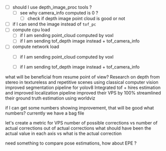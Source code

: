 - [ ] should I use depth_image_proc tools ?
	- [ ] see why camera_info computed is 0 ? 
		- [ ] check if depth image point cloud is good or not 
- [ ] if I can send the image instead of `tof_pc`
- [ ] compute cpu load
	- [ ] if I am sending point_cloud computed by voxl
	- [ ] if I am sending tof_depth image instead + tof_camera_info
- [ ] compute network load 
	- [ ] if I am sending point_cloud computed by voxl
	- [ ] if I am sending tof_depth image instead + tof_camera_info


what will be beneficial from resume point of view? 
Research on depth from stereo in textureless and repetitive scenes using classical computer vision
improved segmentation pipeline for yolov8 
Integrated tof + hires estimation and improved localization pipeline
improved their VPS by 100% 
streamlined their ground truth estimation using worldviz



if I can get some numbers showing improvement, that will be good 
what numbers? 
currently we have a bag file 


let's create a metric for VPS 
number of possible corrections vs number of actual corrections 
out of actual corrections what should have been the actual value in each axis vs what is the actual correction 

need something to compare pose estimations, how about EPE ? 

